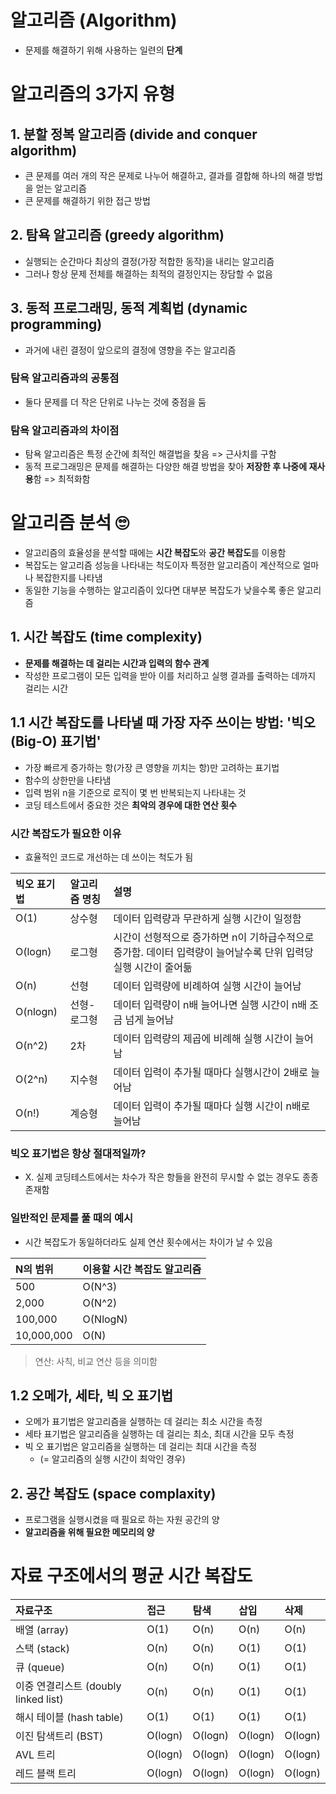 # 알고리즘 (Algorithm)
- 문제를 해결하기 위해 사용하는 일련의 **단계**

# 알고리즘의 3가지 유형
## 1. 분할 정복 알고리즘 (divide and conquer algorithm)
- 큰 문제를 여러 개의 작은 문제로 나누어 해결하고, 결과를 결합해 하나의 해결 방법을 얻는 알고리즘
- 큰 문제를 해결하기 위한 접근 방법

## 2. 탐욕 알고리즘 (greedy algorithm)
- 실행되는 순간마다 최상의 결정(가장 적합한 동작)을 내리는 알고리즘
- 그러나 항상 문제 전체를 해결하는 최적의 결정인지는 장담할 수 없음

## 3. 동적 프로그래밍, 동적 계획법 (dynamic programming)
- 과거에 내린 결정이 앞으로의 결정에 영향을 주는 알고리즘

### 탐욕 알고리즘과의 공통점
- 둘다 문제를 더 작은 단위로 나누는 것에 중점을 둠
### 탐욕 알고리즘과의 차이점
- 탐욕 알고리즘은 특정 순간에 최적인 해결법을 찾음 => 근사치를 구함
- 동적 프로그래밍은 문제를 해결하는 다양한 해결 방법을 찾아 **저장한 후 나중에 재사용**함 => 최적화함

# 알고리즘 분석 🙄
- 알고리즘의 효율성을 분석할 때에는 **시간 복잡도**와 **공간 복잡도**를 이용함
- 복잡도는 알고리즘 성능을 나타내는 척도이자 특정한 알고리즘이 계산적으로 얼마나 복잡한지를 나타냄
- 동일한 기능을 수행하는 알고리즘이 있다면 대부분 복잡도가 낮을수록 좋은 알고리즘

## 1. 시간 복잡도 (time complexity)
- **문제를 해결하는 데 걸리는 시간과 입력의 함수 관계**
- 작성한 프로그램이 모든 입력을 받아 이를 처리하고 실행 결과를 출력하는 데까지 걸리는 시간

## 1.1 시간 복잡도를 나타낼 때 가장 자주 쓰이는 방법: '빅오(Big-O) 표기법'
- 가장 빠르게 증가하는 항(가장 큰 영향을 끼치는 항)만 고려하는 표기법
- 함수의 상한만을 나타냄
- 입력 범위 n을 기준으로 로직이 몇 번 반복되는지 나타내는 것
- 코딩 테스트에서 중요한 것은 **최악의 경우에 대한 연산 횟수**

### 시간 복잡도가 필요한 이유
- 효율적인 코드로 개선하는 데 쓰이는 척도가 됨

|빅오 표기법|알고리즘 명칭|설명|
|:-|:-|:-|
|O(1)|상수형|데이터 입력량과 무관하게 실행 시간이 일정함|
|O(logn)|로그형|시간이 선형적으로 증가하면 n이 기하급수적으로 증가함. 데이터 입력량이 늘어날수록 단위 입력당 실행 시간이 줄어듦|
|O(n)|선형|데이터 입력량에 비례하여 실행 시간이 늘어남|
|O(nlogn)|선형-로그형|데이터 입력량이 n배 늘어나면 실행 시간이 n배 조금 넘게 늘어남|
|O(n^2)|2차|데이터 입력량의 제곱에 비례해 실행 시간이 늘어남|
|O(2^n)|지수형|데이터 입력이 추가될 때마다 실행시간이 2배로 늘어남|
|O(n!)|계승형|데이터 입력이 추가될 때마다 실행 시간이 n배로 늘어남|

### 빅오 표기법은 항상 절대적일까?
- X. 실제 코딩테스트에서는 차수가 작은 항들을 완전히 무시할 수 없는 경우도 종종 존재함

### 일반적인 문제를 풀 때의 예시
- 시간 복잡도가 동일하더라도 실제 연산 횟수에서는 차이가 날 수 있음

|N의 범위|이용할 시간 복잡도 알고리즘|
|:-|:-|
|500|O(N^3)|
|2,000|O(N^2)|
|100,000|O(NlogN)|
|10,000,000|O(N)|

> 연산: 사칙, 비교 연산 등을 의미함 

## 1.2 오메가, 세타, 빅 오 표기법
- 오메가 표기법은 알고리즘을 실행하는 데 걸리는 최소 시간을 측정
- 세타 표기법은 알고리즘을 실행하는 데 걸리는 최소, 최대 시간을 모두 측정 
- 빅 오 표기법은 알고리즘을 실행하는 데 걸리는 최대 시간을 측정 
  - (= 알고리즘의 실행 시간이 최악인 경우)

## 2. 공간 복잡도 (space complaxity) 
- 프로그램을 실행시켰을 때 필요로 하는 자원 공간의 양
- **알고리즘을 위해 필요한 메모리의 양**

# 자료 구조에서의 평균 시간 복잡도
|자료구조|접근|탐색|삽입|삭제|
|:-|:-|:-|:-|:-|
|배열 (array)|O(1)|O(n)|O(n)|O(n)|
|스택 (stack)|O(n)|O(n)|O(1)|O(1)|
|큐 (queue)|O(n)|O(n)|O(1)|O(1)|
|이중 연결리스트 (doubly linked list)|O(n)|O(n)|O(1)|O(1)|
|해시 테이블 (hash table)|O(1)|O(1)|O(1)|O(1)|
|이진 탐색트리 (BST)|O(logn)|O(logn)|O(logn)|O(logn)|
|AVL 트리|O(logn)|O(logn)|O(logn)|O(logn)|
|레드 블랙 트리|O(logn)|O(logn)|O(logn)|O(logn)|

